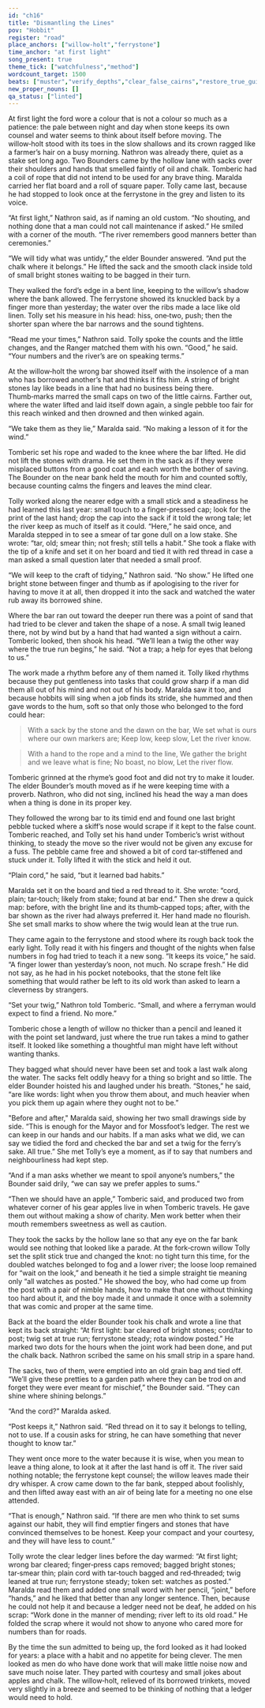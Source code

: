 ```yaml
---
id: "ch16"
title: "Dismantling the Lines"
pov: "Hobbit"
register: "road"
place_anchors: ["willow-holt","ferrystone"]
time_anchor: "at first light"
song_present: true
theme_tick: ["watchfulness","method"]
wordcount_target: 1500
beats: ["muster","verify_depths","clear_false_cairns","restore_true_guides","return_with_addition"]
new_proper_nouns: []
qa_status: ["linted"]
---
```

At first light the ford wore a colour that is not a colour so much as a patience: the pale between night and day when stone keeps its own counsel and water seems to think about itself before moving. The willow‑holt stood with its toes in the slow shallows and its crown ragged like a farmer’s hair on a busy morning. Nathron was already there, quiet as a stake set long ago. Two Bounders came by the hollow lane with sacks over their shoulders and hands that smelled faintly of oil and chalk. Tomberic had a coil of rope that did not intend to be used for any brave thing. Maralda carried her flat board and a roll of square paper. Tolly came last, because he had stopped to look once at the ferrystone in the grey and listen to its voice.

“At first light,” Nathron said, as if naming an old custom. “No shouting, and nothing done that a man could not call maintenance if asked.” He smiled with a corner of the mouth. “The river remembers good manners better than ceremonies.”

“We will tidy what was untidy,” the elder Bounder answered. “And put the chalk where it belongs.” He lifted the sack and the smooth clack inside told of small bright stones waiting to be bagged in their turn.

They walked the ford’s edge in a bent line, keeping to the willow’s shadow where the bank allowed. The ferrystone showed its knuckled back by a finger more than yesterday; the water over the ribs made a lace like old linen. Tolly set his measure in his head: hiss, one‑two, push; then the shorter span where the bar narrows and the sound tightens.

“Read me your times,” Nathron said. Tolly spoke the counts and the little changes, and the Ranger matched them with his own. “Good,” he said. “Your numbers and the river’s are on speaking terms.”

At the willow‑holt the wrong bar showed itself with the insolence of a man who has borrowed another’s hat and thinks it fits him. A string of bright stones lay like beads in a line that had no business being there. Thumb‑marks marred the small caps on two of the little cairns. Farther out, where the water lifted and laid itself down again, a single pebble too fair for this reach winked and then drowned and then winked again.

“We take them as they lie,” Maralda said. “No making a lesson of it for the wind.”

Tomberic set his rope and waded to the knee where the bar lifted. He did not lift the stones with drama. He set them in the sack as if they were misplaced buttons from a good coat and each worth the bother of saving. The Bounder on the near bank held the mouth for him and counted softly, because counting calms the fingers and leaves the mind clear.

Tolly worked along the nearer edge with a small stick and a steadiness he had learned this last year: small touch to a finger‑pressed cap; look for the print of the last hand; drop the cap into the sack if it told the wrong tale; let the river keep as much of itself as it could. “Here,” he said once, and Maralda stepped in to see a smear of tar gone dull on a low stake. She wrote: “tar, old; smear thin; not fresh; still tells a habit.” She took a flake with the tip of a knife and set it on her board and tied it with red thread in case a man asked a small question later that needed a small proof.

“We will keep to the craft of tidying,” Nathron said. “No show.” He lifted one bright stone between finger and thumb as if apologising to the river for having to move it at all, then dropped it into the sack and watched the water rub away its borrowed shine.

Where the bar ran out toward the deeper run there was a point of sand that had tried to be clever and taken the shape of a nose. A small twig leaned there, not by wind but by a hand that had wanted a sign without a cairn. Tomberic looked, then shook his head. “We’ll lean a twig the other way where the true run begins,” he said. “Not a trap; a help for eyes that belong to us.”

The work made a rhythm before any of them named it. Tolly liked rhythms because they put gentleness into tasks that could grow sharp if a man did them all out of his mind and not out of his body. Maralda saw it too, and because hobbits will sing when a job finds its stride, she hummed and then gave words to the hum, soft so that only those who belonged to the ford could hear:

> With a sack by the stone and the dawn on the bar,
> We set what is ours where our own markers are;
> Keep low, keep slow,
> Let the river know.

> With a hand to the rope and a mind to the line,
> We gather the bright and we leave what is fine;
> No boast, no blow,
> Let the river flow.

Tomberic grinned at the rhyme’s good foot and did not try to make it louder. The elder Bounder’s mouth moved as if he were keeping time with a proverb. Nathron, who did not sing, inclined his head the way a man does when a thing is done in its proper key.

They followed the wrong bar to its timid end and found one last bright pebble tucked where a skiff’s nose would scrape if it kept to the false count. Tomberic reached, and Tolly set his hand under Tomberic’s wrist without thinking, to steady the move so the river would not be given any excuse for a fuss. The pebble came free and showed a bit of cord tar‑stiffened and stuck under it. Tolly lifted it with the stick and held it out.

“Plain cord,” he said, “but it learned bad habits.”

Maralda set it on the board and tied a red thread to it. She wrote: “cord, plain; tar‑touch; likely from stake; found at bar end.” Then she drew a quick map: before, with the bright line and its thumb‑capped tops; after, with the bar shown as the river had always preferred it. Her hand made no flourish. She set small marks to show where the twig would lean at the true run.

They came again to the ferrystone and stood where its rough back took the early light. Tolly read it with his fingers and thought of the nights when false numbers in fog had tried to teach it a new song. “It keeps its voice,” he said. “A finger lower than yesterday’s noon, not much. No scrape fresh.” He did not say, as he had in his pocket notebooks, that the stone felt like something that would rather be left to its old work than asked to learn a cleverness by strangers.

“Set your twig,” Nathron told Tomberic. “Small, and where a ferryman would expect to find a friend. No more.”

Tomberic chose a length of willow no thicker than a pencil and leaned it with the point set landward, just where the true run takes a mind to gather itself. It looked like something a thoughtful man might have left without wanting thanks.

They bagged what should never have been set and took a last walk along the water. The sacks felt oddly heavy for a thing so bright and so little. The elder Bounder hoisted his and laughed under his breath. “Stones,” he said, “are like words: light when you throw them about, and much heavier when you pick them up again where they ought not to be.”

"Before and after," Maralda said, showing her two small drawings side by side. “This is enough for the Mayor and for Mossfoot’s ledger. The rest we can keep in our hands and our habits. If a man asks what we did, we can say we tidied the ford and checked the bar and set a twig for the ferry’s sake. All true.” She met Tolly’s eye a moment, as if to say that numbers and neighbourliness had kept step.

“And if a man asks whether we meant to spoil anyone’s numbers,” the Bounder said drily, “we can say we prefer apples to sums.”

“Then we should have an apple,” Tomberic said, and produced two from whatever corner of his gear apples live in when Tomberic travels. He gave them out without making a show of charity. Men work better when their mouth remembers sweetness as well as caution.

They took the sacks by the hollow lane so that any eye on the far bank would see nothing that looked like a parade. At the fork‑crown willow Tolly set the split stick true and changed the knot: no tight turn this time, for the doubled watches belonged to fog and a lower river; the loose loop remained for “wait on the look,” and beneath it he tied a simple straight tie meaning only “all watches as posted.” He showed the boy, who had come up from the post with a pair of nimble hands, how to make that one without thinking too hard about it, and the boy made it and unmade it once with a solemnity that was comic and proper at the same time.

Back at the board the elder Bounder took his chalk and wrote a line that kept its back straight: “At first light: bar cleared of bright stones; cord/tar to post; twig set at true run; ferrystone steady; rota window posted.” He marked two dots for the hours when the joint work had been done, and put the chalk back. Nathron scribed the same on his small strip in a spare hand.

The sacks, two of them, were emptied into an old grain bag and tied off. “We’ll give these pretties to a garden path where they can be trod on and forget they were ever meant for mischief,” the Bounder said. “They can shine where shining belongs.”

“And the cord?” Maralda asked.

“Post keeps it,” Nathron said. “Red thread on it to say it belongs to telling, not to use. If a cousin asks for string, he can have something that never thought to know tar.”

They went once more to the water because it is wise, when you mean to leave a thing alone, to look at it after the last hand is off it. The river said nothing notable; the ferrystone kept counsel; the willow leaves made their dry whisper. A crow came down to the far bank, stepped about foolishly, and then lifted away east with an air of being late for a meeting no one else attended.

“That is enough,” Nathron said. “If there are men who think to set sums against our habit, they will find emptier fingers and stones that have convinced themselves to be honest. Keep your compact and your courtesy, and they will have less to count.”

Tolly wrote the clear ledger lines before the day warmed: “At first light; wrong bar cleared; finger‑press caps removed; bagged bright stones; tar‑smear thin; plain cord with tar‑touch bagged and red‑threaded; twig leaned at true run; ferrystone steady; token set: watches as posted.” Maralda read them and added one small word with her pencil, “joint,” before “hands,” and he liked that better than any longer sentence. Then, because he could not help it and because a ledger need not be deaf, he added on his scrap: “Work done in the manner of mending; river left to its old road.” He folded the scrap where it would not show to anyone who cared more for numbers than for roads.

By the time the sun admitted to being up, the ford looked as it had looked for years: a place with a habit and no appetite for being clever. The men looked as men do who have done work that will make little noise now and save much noise later. They parted with courtesy and small jokes about apples and chalk. The willow‑holt, relieved of its borrowed trinkets, moved very slightly in a breeze and seemed to be thinking of nothing that a ledger would need to hold.
